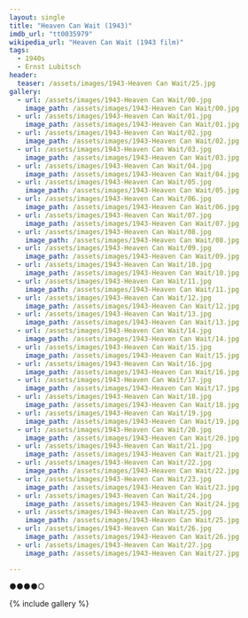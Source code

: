 ```yaml
---
layout: single
title: "Heaven Can Wait (1943)"
imdb_url: "tt0035979"
wikipedia_url: "Heaven Can Wait (1943 film)"
tags:
  - 1940s 
  - Ernst Lubitsch
header:
  teaser: /assets/images/1943-Heaven Can Wait/25.jpg
gallery:
  - url: /assets/images/1943-Heaven Can Wait/00.jpg
    image_path: /assets/images/1943-Heaven Can Wait/00.jpg  
  - url: /assets/images/1943-Heaven Can Wait/01.jpg
    image_path: /assets/images/1943-Heaven Can Wait/01.jpg
  - url: /assets/images/1943-Heaven Can Wait/02.jpg
    image_path: /assets/images/1943-Heaven Can Wait/02.jpg
  - url: /assets/images/1943-Heaven Can Wait/03.jpg
    image_path: /assets/images/1943-Heaven Can Wait/03.jpg
  - url: /assets/images/1943-Heaven Can Wait/04.jpg
    image_path: /assets/images/1943-Heaven Can Wait/04.jpg
  - url: /assets/images/1943-Heaven Can Wait/05.jpg
    image_path: /assets/images/1943-Heaven Can Wait/05.jpg
  - url: /assets/images/1943-Heaven Can Wait/06.jpg
    image_path: /assets/images/1943-Heaven Can Wait/06.jpg
  - url: /assets/images/1943-Heaven Can Wait/07.jpg
    image_path: /assets/images/1943-Heaven Can Wait/07.jpg
  - url: /assets/images/1943-Heaven Can Wait/08.jpg
    image_path: /assets/images/1943-Heaven Can Wait/08.jpg
  - url: /assets/images/1943-Heaven Can Wait/09.jpg
    image_path: /assets/images/1943-Heaven Can Wait/09.jpg
  - url: /assets/images/1943-Heaven Can Wait/10.jpg
    image_path: /assets/images/1943-Heaven Can Wait/10.jpg
  - url: /assets/images/1943-Heaven Can Wait/11.jpg
    image_path: /assets/images/1943-Heaven Can Wait/11.jpg
  - url: /assets/images/1943-Heaven Can Wait/12.jpg
    image_path: /assets/images/1943-Heaven Can Wait/12.jpg
  - url: /assets/images/1943-Heaven Can Wait/13.jpg
    image_path: /assets/images/1943-Heaven Can Wait/13.jpg
  - url: /assets/images/1943-Heaven Can Wait/14.jpg
    image_path: /assets/images/1943-Heaven Can Wait/14.jpg
  - url: /assets/images/1943-Heaven Can Wait/15.jpg
    image_path: /assets/images/1943-Heaven Can Wait/15.jpg
  - url: /assets/images/1943-Heaven Can Wait/16.jpg
    image_path: /assets/images/1943-Heaven Can Wait/16.jpg
  - url: /assets/images/1943-Heaven Can Wait/17.jpg
    image_path: /assets/images/1943-Heaven Can Wait/17.jpg
  - url: /assets/images/1943-Heaven Can Wait/18.jpg
    image_path: /assets/images/1943-Heaven Can Wait/18.jpg
  - url: /assets/images/1943-Heaven Can Wait/19.jpg
    image_path: /assets/images/1943-Heaven Can Wait/19.jpg
  - url: /assets/images/1943-Heaven Can Wait/20.jpg
    image_path: /assets/images/1943-Heaven Can Wait/20.jpg
  - url: /assets/images/1943-Heaven Can Wait/21.jpg
    image_path: /assets/images/1943-Heaven Can Wait/21.jpg
  - url: /assets/images/1943-Heaven Can Wait/22.jpg
    image_path: /assets/images/1943-Heaven Can Wait/22.jpg
  - url: /assets/images/1943-Heaven Can Wait/23.jpg
    image_path: /assets/images/1943-Heaven Can Wait/23.jpg
  - url: /assets/images/1943-Heaven Can Wait/24.jpg
    image_path: /assets/images/1943-Heaven Can Wait/24.jpg
  - url: /assets/images/1943-Heaven Can Wait/25.jpg
    image_path: /assets/images/1943-Heaven Can Wait/25.jpg
  - url: /assets/images/1943-Heaven Can Wait/26.jpg
    image_path: /assets/images/1943-Heaven Can Wait/26.jpg
  - url: /assets/images/1943-Heaven Can Wait/27.jpg
    image_path: /assets/images/1943-Heaven Can Wait/27.jpg

---
```

●●●●○

{% include gallery %}
